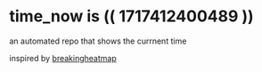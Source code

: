 # time_now is (( 1717412400489 ))

an automated repo that shows the currnent time

inspired by [breakingheatmap](https://github.com/breakingheatmap/breakingheatmap)